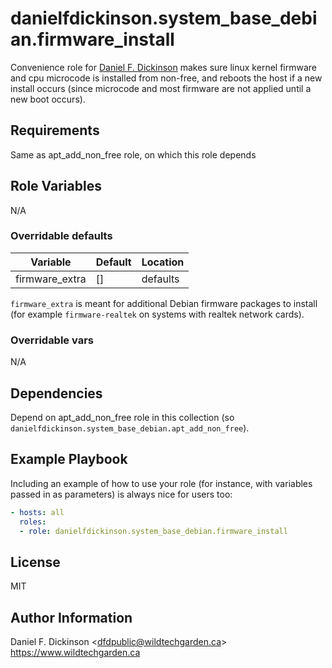 # danielfdickinson.system_base_debian.firmware_install

Convenience role for [Daniel F. Dickinson](https://www.wildtechgarden.ca/about/)
makes sure linux kernel firmware and cpu microcode is installed from non-free,
and reboots the host if a new install occurs (since microcode and most firmware
are not applied until a new boot occurs).

## Requirements

Same as apt_add_non_free role, on which this role depends

## Role Variables

N/A

### Overridable defaults

|      Variable      | Default                  | Location                     |
|--------------------|--------------------------|------------------------------|
| firmware_extra     | []                       | defaults                     |

`firmware_extra` is meant for additional Debian firmware packages to install
(for example `firmware-realtek` on systems with realtek network cards).

### Overridable vars

N/A

## Dependencies

Depend on apt_add_non_free role in this collection (so
`danielfdickinson.system_base_debian.apt_add_non_free`).

## Example Playbook

Including an example of how to use your role (for instance, with variables
passed in as parameters) is always nice for users too:

``` yaml
- hosts: all
  roles:
  - role: danielfdickinson.system_base_debian.firmware_install
```

## License

MIT

## Author Information

Daniel F. Dickinson \<dfdpublic@wildtechgarden.ca>
<https://www.wildtechgarden.ca>
